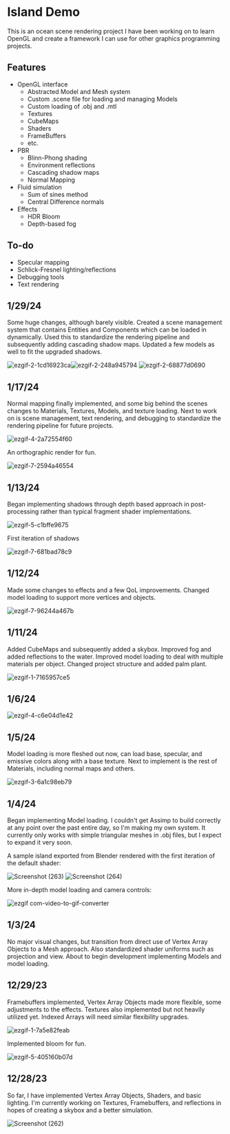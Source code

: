 # Island Demo

This is an ocean scene rendering project I have been working on to learn OpenGL and create a framework I can use for 
other graphics programming projects.

## Features

* OpenGL interface
  * Abstracted Model and Mesh system
  * Custom .scene file for loading and managing Models
  * Custom loading of .obj and .mtl
  * Textures
  * CubeMaps
  * Shaders
  * FrameBuffers
  * etc.
* PBR
  * Blinn-Phong shading
  * Environment reflections
  * Cascading shadow maps
  * Normal Mapping
* Fluid simulation
  * Sum of sines method
  * Central Difference normals
* Effects
  * HDR Bloom
  * Depth-based fog
 
## To-do

* Specular mapping
* Schlick-Fresnel lighting/reflections
* Debugging tools
* Text rendering

## 1/29/24

Some huge changes, although barely visible. Created a scene management system that contains Entities and Components which can be 
loaded in dynamically. Used this to standardize the rendering pipeline and subsequently adding cascading shadow maps. Updated a few
models as well to fit the upgraded shadows. 

![ezgif-2-1cd16923ca](https://github.com/dylan-berndt/Island/assets/33700799/0369a246-234b-4803-bbeb-f0cd7f4a4d06)![ezgif-2-248a945794](https://github.com/dylan-berndt/Island/assets/33700799/e5979661-cfc3-4ce2-8f00-26ee7ef7f747)
![ezgif-2-68877d0690](https://github.com/dylan-berndt/Island/assets/33700799/39d0eab8-90c0-4bc8-b5dc-cf8ae4e4bfe2)

## 1/17/24

Normal mapping finally implemented, and some big behind the scenes changes to Materials, Textures, Models, and texture loading.
Next to work on is scene management, text rendering, and debugging to standardize the rendering pipeline for future projects.

![ezgif-4-2a72554f60](https://github.com/dylan-berndt/Island/assets/33700799/1d4f7039-7e3f-4d19-80aa-f910707a66ba)

An orthographic render for fun.

![ezgif-7-2594a46554](https://github.com/dylan-berndt/Island/assets/33700799/379823ba-61f2-4718-a214-cf27825931e8)

## 1/13/24

Began implementing shadows through depth based approach in post-processing rather than typical fragment shader implementations.

![ezgif-5-c1bffe9675](https://github.com/dylan-berndt/Island/assets/33700799/d3e0acff-94d5-4f17-a9ff-3cb30e9d4350)

First iteration of shadows

![ezgif-7-681bad78c9](https://github.com/dylan-berndt/Island/assets/33700799/e0329522-fbc9-46a6-9f4f-becde684334d)
 
## 1/12/24

Made some changes to effects and a few QoL improvements. Changed model loading to support more vertices and objects. 

![ezgif-7-96244a467b](https://github.com/dylan-berndt/Island/assets/33700799/94cbf2cc-81c9-475c-a356-a3a2434eecb0)

## 1/11/24

Added CubeMaps and subsequently added a skybox. Improved fog and added reflections to the water. Improved model loading to deal
with multiple materials per object. Changed project structure and added palm plant.

![ezgif-1-7165957ce5](https://github.com/dylan-berndt/Water-Demo/assets/33700799/bd7d235c-25df-4066-a198-e97f454201c6)

## 1/6/24

![ezgif-4-c6e04d1e42](https://github.com/dylan-berndt/Water-Demo/assets/33700799/20af5d23-70f3-42de-a6bd-92144ed7da6d)

## 1/5/24

Model loading is more fleshed out now, can load base, specular, and emissive colors along with a base texture.
Next to implement is the rest of Materials, including normal maps and others.

![ezgif-3-6a1c98eb79](https://github.com/dylan-berndt/Water-Demo/assets/33700799/bb6b71af-9942-4de0-b9dd-8a5b5faf05aa)

## 1/4/24

Began implementing Model loading. I couldn't get Assimp to build correctly at any point over the past entire day, 
so I'm making my own system. It currently only works with simple triangular meshes in .obj files, but I expect
to expand it very soon. 

A sample island exported from Blender rendered with the first iteration of the default shader:

![Screenshot (263)](https://github.com/dylan-berndt/Water-Demo/assets/33700799/98ffe87b-de58-43fc-8d6a-488e0c9012c1)
![Screenshot (264)](https://github.com/dylan-berndt/Water-Demo/assets/33700799/ddafdd8d-45bb-4b13-81c2-430122414928)

More in-depth model loading and camera controls:

![ezgif com-video-to-gif-converter](https://github.com/dylan-berndt/Water-Demo/assets/33700799/9c159a61-d235-4023-bf32-49d8aed80a6c)

## 1/3/24

No major visual changes, but transition from direct use of Vertex Array Objects to a Mesh approach. Also standardized 
shader uniforms such as projection and view. About to begin development implementing Models and model loading.

## 12/29/23

Framebuffers implemented, Vertex Array Objects made more flexible, some adjustments to the effects. 
Textures also implemented but not heavily utilized yet. Indexed Arrays will need similar flexibility upgrades.

![ezgif-1-7a5e82feab](https://github.com/dylan-berndt/Water-Demo/assets/33700799/73b841b0-264e-42bf-8ca4-5618e1171037)

Implemented bloom for fun.

![ezgif-5-405160b07d](https://github.com/dylan-berndt/Water-Demo/assets/33700799/a092767f-325d-48a3-97fc-96a6bf60e052)

## 12/28/23

So far, I have implemented Vertex Array Objects, Shaders, and basic lighting.
I'm currently working on Textures, Framebuffers, and reflections in hopes of creating a skybox and a better simulation.

![Screenshot (262)](https://github.com/dylan-berndt/Water-Demo/assets/33700799/95bdc8b7-82b6-4b62-ba57-25ed8732f6d2)
